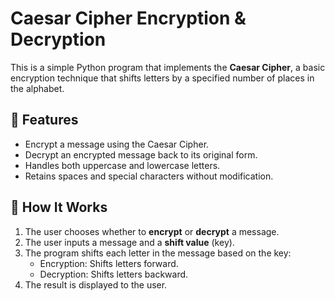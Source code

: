 # Caesar Cipher Encryption & Decryption
      
This is a simple Python program that implements the **Caesar Cipher**, a basic encryption technique that shifts letters by a specified number of places in the alphabet.

## 📌 Features
- Encrypt a message using the Caesar Cipher.
- Decrypt an encrypted message back to its original form.
- Handles both uppercase and lowercase letters.
- Retains spaces and special characters without modification.

## 🚀 How It Works
1. The user chooses whether to **encrypt** or **decrypt** a message.
2. The user inputs a message and a **shift value** (key).
3. The program shifts each letter in the message based on the key:
   - Encryption: Shifts letters forward.
   - Decryption: Shifts letters backward.
4. The result is displayed to the user.

